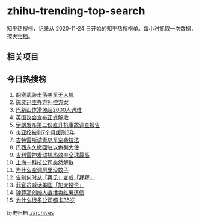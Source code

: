 # zhihu-trending-top-search

知乎热搜榜，记录从 2020-11-24
日开始的知乎热搜榜单。每小时抓取一次数据，按天[归档](./archives)。

## 相关项目

## 今日热搜榜

<!-- BEGIN -->
<!-- 最后更新时间 Sun Jun 02 2024 19:10:20 GMT+0800 (China Standard Time) -->

1. [胡塞武装击落美军无人机](https://www.zhihu.com/search?q=胡塞武装击落美军无人机)
1. [陈奕迅主办方补偿方案](https://www.zhihu.com/search?q=陈奕迅主办方补偿方案)
1. [巴新山体滑坡超2000人遇难](https://www.zhihu.com/search?q=巴新山体滑坡超2000人遇难)
1. [英国议会宣布正式解散](https://www.zhihu.com/search?q=英国议会宣布正式解散)
1. [伊朗发布第二份直升机事故调查报告](https://www.zhihu.com/search?q=伊朗发布第二份直升机事故调查报告)
1. [炎亚纶被判7个月缓刑3年](https://www.zhihu.com/search?q=炎亚纶被判7个月缓刑3年)
1. [古特雷斯谴责以军空袭拉法](https://www.zhihu.com/search?q=古特雷斯谴责以军空袭拉法)
1. [巴西永久撤回驻以色列大使](https://www.zhihu.com/search?q=巴西永久撤回驻以色列大使)
1. [吉利雷神发动机热效率全球最高](https://www.zhihu.com/search?q=吉利雷神发动机热效率全球最高)
1. [上海一科技公司突然解散](https://www.zhihu.com/search?q=上海一科技公司突然解散)
1. [为什么空调房里没蚊子](https://www.zhihu.com/search?q=为什么空调房里没蚊子)
1. [告别何时从「再见」变成「拜拜」](https://www.zhihu.com/search?q=告别何时从「再见」变成「拜拜」)
1. [菲官员喊话美国「加大投资」](https://www.zhihu.com/search?q=菲官员喊话美国「加大投资」)
1. [钟薛高创始人直播卖红薯还债](https://www.zhihu.com/search?q=钟薛高创始人直播卖红薯还债)
1. [为什么很多公司都卡35岁](https://www.zhihu.com/search?q=为什么很多公司都卡35岁)

<!-- END -->

历史归档 [./archives](./archives)
